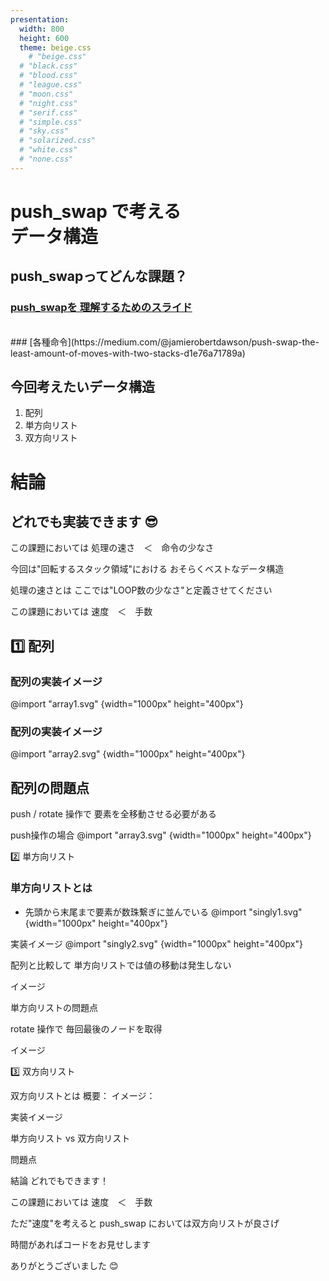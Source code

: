 ```yaml
---
presentation:
  width: 800
  height: 600
  theme: beige.css
    # "beige.css"
  # "black.css"
  # "blood.css"
  # "league.css"
  # "moon.css"
  # "night.css"
  # "serif.css"
  # "simple.css"
  # "sky.css"
  # "solarized.css"
  # "white.css"
  # "none.css"
---
```


<!-- slide -->

# push_swap で考える<br>データ構造

<!-- slide -->
## push_swapってどんな課題？

<!-- slide -->
### [push_swapを 理解するためのスライド](https://docs.google.com/presentation/d/1c2PU6ZST7uMwNHl6aAz2WsJ5QFf1J7JJsMkW0VSTXc8/edit#slide=id.p)
<br>
###  [各種命令](https://medium.com/@jamierobertdawson/push-swap-the-least-amount-of-moves-with-two-stacks-d1e76a71789a)
<!-- slide -->

## 今回考えたいデータ構造

1. 配列
2. 単方向リスト
3. 双方向リスト

<!-- slide -->

# 結論

<!-- slide -->

## どれでも実装できます 😎

<!-- slide -->

この課題においては
処理の速さ　＜　命令の少なさ

<!-- slide -->



<!-- slide -->

今回は"回転するスタック領域"における
おそらくベストなデータ構造

<!-- slide -->

処理の速さとは
ここでは"LOOP数の少なさ"と定義させてください


<!-- slide -->

この課題においては
速度　＜　手数
<!-- slide -->

## 1️⃣ 配列

<!-- slide class"left"-->

### 配列の実装イメージ

@import "array1.svg" {width="1000px" height="400px"}

<!-- slide -->

### 配列の実装イメージ

@import "array2.svg" {width="1000px" height="400px"}

<!-- slide -->

## 配列の問題点

<!-- slide -->

push / rotate 操作で
要素を全移動させる必要がある

<!-- slide -->

push操作の場合
@import "array3.svg" {width="1000px" height="400px"}

<!-- slide -->

2️⃣ 単方向リスト

<!-- slide -->

### 単方向リストとは
- 先頭から末尾まで要素が数珠繋ぎに並んでいる
@import "singly1.svg" {width="1000px" height="400px"}


<!-- slide -->

実装イメージ
@import "singly2.svg" {width="1000px" height="400px"}

<!-- slide -->

配列と比較して
単方向リストでは値の移動は発生しない

<!-- slide -->

イメージ

<!-- slide -->

単方向リストの問題点

<!-- slide -->

rotate 操作で
毎回最後のノードを取得

<!-- slide -->

イメージ

<!-- slide -->

3️⃣ 双方向リスト

<!-- slide -->

双方向リストとは
概要：
イメージ：

<!-- slide -->

実装イメージ

<!-- slide -->

単方向リスト vs 双方向リスト

<!-- slide -->

問題点

<!-- slide -->
<!-- slide -->
<!-- slide -->
<!-- slide -->

結論
どれでもできます！

<!-- slide -->

この課題においては
速度　＜　手数

<!-- slide -->

ただ"速度"を考えると
push_swap においては双方向リストが良さげ

<!-- slide -->

時間があればコードをお見せします

<!-- slide -->

ありがとうございました 😊
